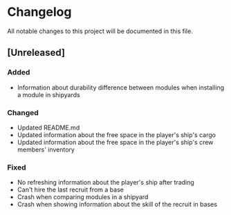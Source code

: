 # Changelog
All notable changes to this project will be documented in this file.

## [Unreleased]

### Added
- Information about durability difference between modules when installing a
  module in shipyards

### Changed
- Updated README.md
- Updated information about the free space in the player's ship's cargo
- Updated information about the free space in the player's ship's crew
  members' inventory

### Fixed
- No refreshing information about the player's ship after trading
- Can't hire the last recruit from a base
- Crash when comparing modules in a shipyard
- Crash when showing information about the skill of the recruit in bases
